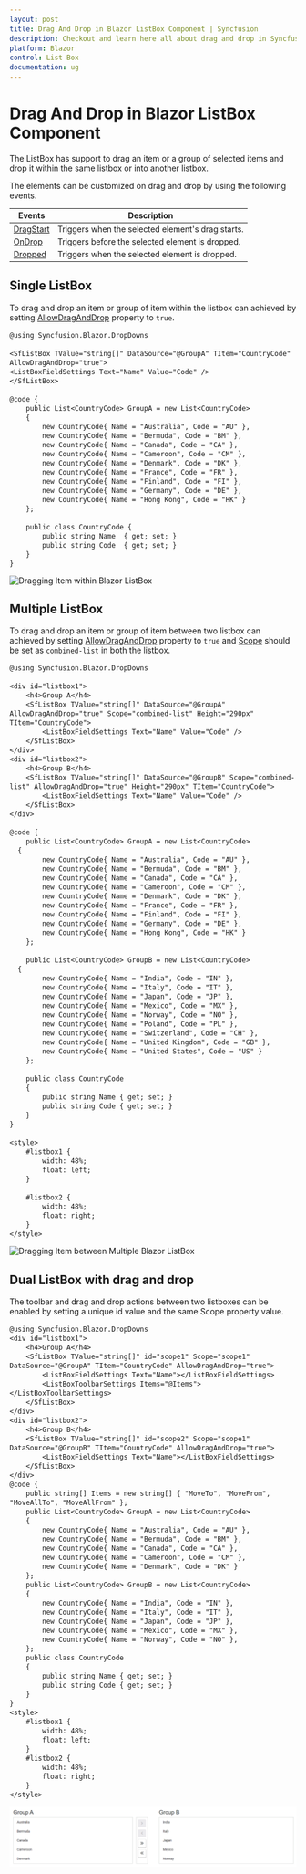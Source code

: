 ```yaml
---
layout: post
title: Drag And Drop in Blazor ListBox Component | Syncfusion
description: Checkout and learn here all about drag and drop in Syncfusion Blazor ListBox component and much more.
platform: Blazor
control: List Box
documentation: ug
---
```


# Drag And Drop in Blazor ListBox Component

The ListBox has support to drag an item or a group of selected items and drop it within the same listbox or into another listbox.

The elements can be customized on drag and drop by using the following events.

| Events | Description |
|------|------|
| [DragStart](https://help.syncfusion.com/cr/blazor/Syncfusion.Blazor.DropDowns.ListBoxEvents-2.html#Syncfusion_Blazor_DropDowns_ListBoxEvents_2_DragStart) | Triggers when the selected element's drag starts. |
| [OnDrop](https://help.syncfusion.com/cr/blazor/Syncfusion.Blazor.DropDowns.ListBoxEvents-2.html#Syncfusion_Blazor_DropDowns_ListBoxEvents_2_OnDrop) | Triggers before the selected element is dropped. |
| [Dropped](https://help.syncfusion.com/cr/blazor/Syncfusion.Blazor.DropDowns.ListBoxEvents-2.html#Syncfusion_Blazor_DropDowns_ListBoxEvents_2_Dropped) | Triggers when the selected element is dropped. |

## Single ListBox

To drag and drop an item or group of item within the listbox can achieved by setting [AllowDragAndDrop](https://help.syncfusion.com/cr/blazor/Syncfusion.Blazor.DropDowns.SfListBox-2.html#Syncfusion_Blazor_DropDowns_SfListBox_2_AllowDragAndDrop) property to `true`.

```cshtml
@using Syncfusion.Blazor.DropDowns

<SfListBox TValue="string[]" DataSource="@GroupA" TItem="CountryCode" AllowDragAndDrop="true">
<ListBoxFieldSettings Text="Name" Value="Code" />
</SfListBox>

@code {
    public List<CountryCode> GroupA = new List<CountryCode>
    {
        new CountryCode{ Name = "Australia", Code = "AU" },
        new CountryCode{ Name = "Bermuda", Code = "BM" },
        new CountryCode{ Name = "Canada", Code = "CA" },
        new CountryCode{ Name = "Cameroon", Code = "CM" },
        new CountryCode{ Name = "Denmark", Code = "DK" },
        new CountryCode{ Name = "France", Code = "FR" },
        new CountryCode{ Name = "Finland", Code = "FI" },
        new CountryCode{ Name = "Germany", Code = "DE" },
        new CountryCode{ Name = "Hong Kong", Code = "HK" }
    };

    public class CountryCode {
        public string Name  { get; set; }
        public string Code  { get; set; }
    }
}

```

![Dragging Item within Blazor ListBox](./images/blazor-listbox-dragging-item.png)

## Multiple ListBox

To drag and drop an item or group of item between two listbox can achieved by setting [AllowDragAndDrop](https://help.syncfusion.com/cr/blazor/Syncfusion.Blazor.DropDowns.SfListBox-2.html#Syncfusion_Blazor_DropDowns_SfListBox_2_AllowDragAndDrop) property to `true` and [Scope](https://help.syncfusion.com/cr/blazor/Syncfusion.Blazor.DropDowns.SfListBox-2.html#Syncfusion_Blazor_DropDowns_SfListBox_2_Scope) should be set as `combined-list` in both the listbox.

```cshtml
@using Syncfusion.Blazor.DropDowns

<div id="listbox1">
    <h4>Group A</h4>
    <SfListBox TValue="string[]" DataSource="@GroupA" AllowDragAndDrop="true" Scope="combined-list" Height="290px" TItem="CountryCode">
        <ListBoxFieldSettings Text="Name" Value="Code" />
    </SfListBox>
</div>
<div id="listbox2">
    <h4>Group B</h4>
    <SfListBox TValue="string[]" DataSource="@GroupB" Scope="combined-list" AllowDragAndDrop="true" Height="290px" TItem="CountryCode">
        <ListBoxFieldSettings Text="Name" Value="Code" />
    </SfListBox>
</div>

@code {
    public List<CountryCode> GroupA = new List<CountryCode>
  {
        new CountryCode{ Name = "Australia", Code = "AU" },
        new CountryCode{ Name = "Bermuda", Code = "BM" },
        new CountryCode{ Name = "Canada", Code = "CA" },
        new CountryCode{ Name = "Cameroon", Code = "CM" },
        new CountryCode{ Name = "Denmark", Code = "DK" },
        new CountryCode{ Name = "France", Code = "FR" },
        new CountryCode{ Name = "Finland", Code = "FI" },
        new CountryCode{ Name = "Germany", Code = "DE" },
        new CountryCode{ Name = "Hong Kong", Code = "HK" }
    };

    public List<CountryCode> GroupB = new List<CountryCode>
  {
        new CountryCode{ Name = "India", Code = "IN" },
        new CountryCode{ Name = "Italy", Code = "IT" },
        new CountryCode{ Name = "Japan", Code = "JP" },
        new CountryCode{ Name = "Mexico", Code = "MX" },
        new CountryCode{ Name = "Norway", Code = "NO" },
        new CountryCode{ Name = "Poland", Code = "PL" },
        new CountryCode{ Name = "Switzerland", Code = "CH" },
        new CountryCode{ Name = "United Kingdom", Code = "GB" },
        new CountryCode{ Name = "United States", Code = "US" }
    };

    public class CountryCode
    {
        public string Name { get; set; }
        public string Code { get; set; }
    }
}

<style>
    #listbox1 {
        width: 48%;
        float: left;
    }

    #listbox2 {
        width: 48%;
        float: right;
    }
</style>
```

![Dragging Item between Multiple Blazor ListBox](./images/blazor-listbox-multiple-drag-item.png)

## Dual ListBox with drag and drop

The toolbar and drag and drop actions between two listboxes can be enabled by setting a unique id value and the same Scope property value.

```
@using Syncfusion.Blazor.DropDowns
<div id="listbox1">
    <h4>Group A</h4>
    <SfListBox TValue="string[]" id="scope1" Scope="scope1" DataSource="@GroupA" TItem="CountryCode" AllowDragAndDrop="true">
        <ListBoxFieldSettings Text="Name"></ListBoxFieldSettings>
        <ListBoxToolbarSettings Items="@Items"></ListBoxToolbarSettings>
    </SfListBox>
</div>
<div id="listbox2">
    <h4>Group B</h4>
    <SfListBox TValue="string[]" id="scope2" Scope="scope1" DataSource="@GroupB" TItem="CountryCode" AllowDragAndDrop="true">
        <ListBoxFieldSettings Text="Name"></ListBoxFieldSettings>
    </SfListBox>
</div>
@code {
    public string[] Items = new string[] { "MoveTo", "MoveFrom", "MoveAllTo", "MoveAllFrom" };
    public List<CountryCode> GroupA = new List<CountryCode>
    {
        new CountryCode{ Name = "Australia", Code = "AU" },
        new CountryCode{ Name = "Bermuda", Code = "BM" },
        new CountryCode{ Name = "Canada", Code = "CA" },
        new CountryCode{ Name = "Cameroon", Code = "CM" },
        new CountryCode{ Name = "Denmark", Code = "DK" }
    };
    public List<CountryCode> GroupB = new List<CountryCode>
    {
        new CountryCode{ Name = "India", Code = "IN" },
        new CountryCode{ Name = "Italy", Code = "IT" },
        new CountryCode{ Name = "Japan", Code = "JP" },
        new CountryCode{ Name = "Mexico", Code = "MX" },
        new CountryCode{ Name = "Norway", Code = "NO" },
    };
    public class CountryCode
    {
        public string Name { get; set; }
        public string Code { get; set; }
    }
}
<style>
    #listbox1 {
        width: 48%;
        float: left;
    }
    #listbox2 {
        width: 48%;
        float: right;
    }
</style>
```

![Dragging Item between Blazor dual ListBox](./images/blazor-listbox-dual-and-drag.png)